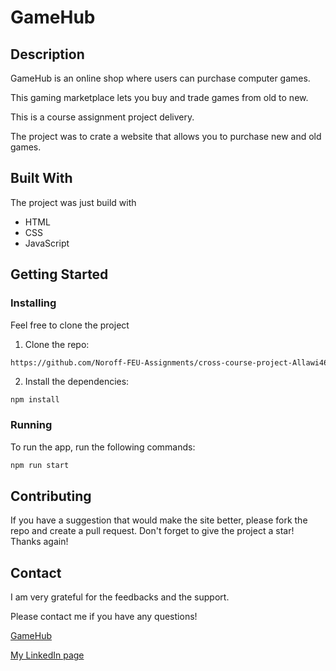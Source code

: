 # GameHub

## Description

GameHub is an online shop where users can purchase computer games. 

This gaming marketplace lets you buy and trade games from old to new.

This is a course assignment project delivery. 

The project was to crate a website that allows you to purchase new and old games.

## Built With

The project was just build with

- HTML 
- CSS
- JavaScript

## Getting Started

### Installing

Feel free to clone the project

1. Clone the repo:

```bash
https://github.com/Noroff-FEU-Assignments/cross-course-project-Allawi465
```

2. Install the dependencies:

```
npm install
```

### Running

To run the app, run the following commands:

```bash
npm run start
```

## Contributing

If you have a suggestion that would make the site better, please fork the repo and create a pull request. Don't forget to give the project a star! Thanks again!

## Contact

I am very grateful for the feedbacks and the support. 

Please contact me if you have any questions!

[GameHub](https://universalofgames.netlify.app)

[My LinkedIn page](https://www.linkedin.com/in/mohammed-allawi-89830621a/)
